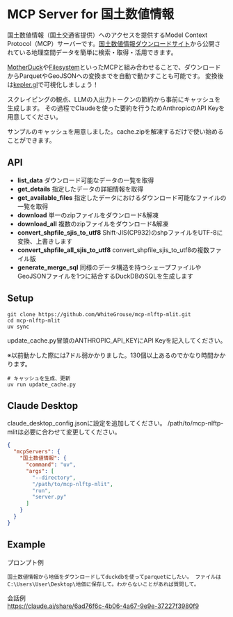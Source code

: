 # MCP Server for 国土数値情報
国土数値情報（国土交通省提供）へのアクセスを提供するModel Context Protocol（MCP）サーバーです。[国土数値情報ダウンロードサイト](https://nlftp.mlit.go.jp/ksj/index.html)から公開されている地理空間データを簡単に検索・取得・活用できます。

[MotherDuck](https://github.com/motherduckdb/mcp-server-motherduck)や[Filesystem](https://github.com/modelcontextprotocol/servers/tree/main/src/filesystem)といったMCPと組み合わせることで、ダウンロードからParquetやGeoJSONへの変換までを自動で動かすことも可能です。
変換後は[kepler.gl](https://kepler.gl/)で可視化しましょう！

スクレイピングの観点、LLMの入出力トークンの節約から事前にキャッシュを生成します。
その過程でClaudeを使った要約を行うためAnthropicのAPI Keyを用意してください。

サンプルのキャッシュを用意しました。cache.zipを解凍するだけで使い始めることができます。

## API
- **list_data** ダウンロード可能なデータの一覧を取得
- **get_details** 指定したデータの詳細情報を取得
- **get_available_files** 指定したデータにおけるダウンロード可能なファイルの一覧を取得
- **download** 単一のzipファイルをダウンロード&解凍
- **download_all** 複数のzipファイルをダウンロード&解凍
- **convert_shpfile_sjis_to_utf8** Shift-JIS(CP932)のshpファイルをUTF-8に変換、上書きします
- **convert_shpfile_all_sjis_to_utf8** convert_shpfile_sjis_to_utf8の複数ファイル版
- **generate_merge_sql** 同様のデータ構造を持つシェープファイルやGeoJSONファイルを1つに結合するDuckDBのSQLを生成します

## Setup
```
git clone https://github.com/WhiteGrouse/mcp-nlftp-mlit.git
cd mcp-nlftp-mlit
uv sync
```

update_cache.py冒頭のANTHROPIC_API_KEYにAPI Keyを記入してください。

※以前動かした際には7ドル弱かかりました。130個以上あるのでかなり時間かかります。

```
# キャッシュを生成、更新
uv run update_cache.py
```

## Claude Desktop
claude_desktop_config.jsonに設定を追加してください。
/path/to/mcp-nlftp-mlitは必要に合わせて変更してください。
```json
{
  "mcpServers": {
    "国土数値情報": {
      "command": "uv",
      "args": [
        "--directory",
        "/path/to/mcp-nlftp-mlit",
        "run",
        "server.py"
      ]
    }
  }
}
```

## Example
プロンプト例
```
国土数値情報から地価をダウンロードしてduckdbを使ってparquetにしたい。 ファイルはC:\Users\User\Desktop\地価に保存して。わからないことがあれば質問して。
```
会話例  
https://claude.ai/share/6ad76f6c-4b06-4a67-9e9e-37227f3980f9